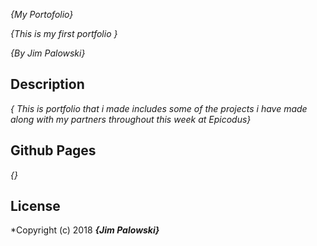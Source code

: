_{My Portofolio}_

_{This is my first portfolio }_

_{By Jim Palowski}_

## Description
_{ This is portfolio that i made includes some of the projects i have made along with my partners throughout this week at Epicodus}_

## Github Pages

_{}_

## License
*Copyright (c) 2018 **_{Jim Palowski}_**
